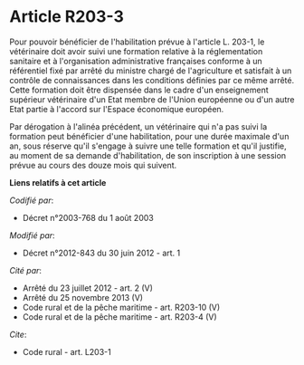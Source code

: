 # Article R203-3

Pour pouvoir bénéficier de l'habilitation prévue à l'article L. 203-1, le vétérinaire doit avoir suivi une formation relative
à la réglementation sanitaire et à l'organisation administrative françaises conforme à un référentiel fixé par arrêté du
ministre chargé de l'agriculture et satisfait à un contrôle de connaissances dans les conditions définies par ce même arrêté.
Cette formation doit être dispensée dans le cadre d'un enseignement supérieur vétérinaire d'un Etat membre de l'Union
européenne ou d'un autre Etat partie à l'accord sur l'Espace économique européen. 

Par dérogation à l'alinéa précédent, un vétérinaire qui n'a pas suivi la formation peut bénéficier d'une habilitation, pour
une durée maximale d'un an, sous réserve qu'il s'engage à suivre une telle formation et qu'il justifie, au moment de sa
demande d'habilitation, de son inscription à une session prévue au cours des douze mois qui suivent.

**Liens relatifs à cet article**

_Codifié par_:

  - Décret n°2003-768 du 1 août 2003

_Modifié par_:

  - Décret n°2012-843 du 30 juin 2012 - art. 1

_Cité par_:

  - Arrêté du 23 juillet 2012 - art. 2 (V)
  - Arrêté du 25 novembre 2013 (V)
  - Code rural et de la pêche maritime - art. R203-10 (V)
  - Code rural et de la pêche maritime - art. R203-4 (V)

_Cite_:

  - Code rural - art. L203-1
